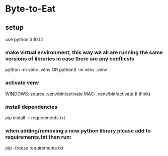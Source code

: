 # Byte-to-Eat

## setup
use python 3.10.12

### make virtual environment, this way we all are running the same versions of libraries in case there are any conflicsts
python -m venv .venv OR python3 -m venv .venv

### activate venv
WINDOWS: source .venv/bin/activate
MAC: .venv/bin/activate (I think)

### install dependencies
pip install -r requirements.txt

### when adding/removing a new python library please add to requirements.txt then run:
pip -freeze requirements.txt

